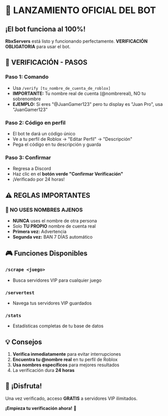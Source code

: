 # 🎉 LANZAMIENTO OFICIAL DEL BOT

## ¡El bot funciona al 100%!

**RbxServers** está listo y funcionando perfectamente. **VERIFICACIÓN OBLIGATORIA** para usar el bot.

## 🔐 VERIFICACIÓN - PASOS

### Paso 1: Comando
- Usa `/verify [tu_nombre_de_cuenta_de_roblox]`
- **IMPORTANTE:** Tu nombre real de cuenta (@nombrereal), NO tu sobrenombre
- **EJEMPLO:** Si eres "@JuanGamer123" pero tu display es "Juan Pro", usa "JuanGamer123"

### Paso 2: Código en perfil
- El bot te dará un código único
- Ve a tu perfil de Roblox → "Editar Perfil" → "Descripción"
- Pega el código en tu descripción y guarda

### Paso 3: Confirmar
- Regresa a Discord
- Haz clic en el **botón verde "Confirmar Verificación"**
- ¡Verificado por 24 horas!

## ⚠️ REGLAS IMPORTANTES

### 🚫 NO USES NOMBRES AJENOS
- **NUNCA** uses el nombre de otra persona
- Solo **TU PROPIO** nombre de cuenta real
- **Primera vez:** Advertencia
- **Segunda vez:** BAN 7 DÍAS automático

## 🎮 Funciones Disponibles

### `/scrape <juego>`
- Busca servidores VIP para cualquier juego

### `/servertest`
- Navega tus servidores VIP guardados

### `/stats`
- Estadísticas completas de tu base de datos

## 💡 Consejos

1. **Verifica inmediatamente** para evitar interrupciones
2. **Encuentra tu @nombre real** en tu perfil de Roblox
3. **Usa nombres específicos** para mejores resultados
4. La verificación dura **24 horas**

## 🎊 ¡Disfruta!

Una vez verificado, acceso **GRATIS** a servidores VIP ilimitados.

**¡Empieza tu verificación ahora!** 🚀